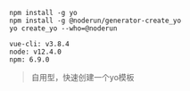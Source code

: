 ```
npm install -g yo
npm install -g @noderun/generator-create_yo
yo create_yo --who=@noderun
```

```
vue-cli: v3.8.4
node: v12.4.0
npm: 6.9.0
```

> 自用型，快速创建一个yo模板
